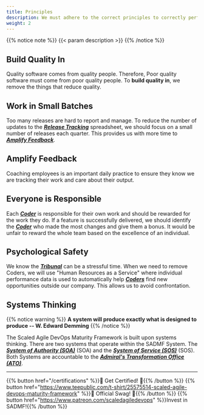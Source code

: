 ```yaml
---
title: Principles
description: We must adhere to the correct principles to correctly perform the practices.
weight: 2
---
```


{{% notice note %}}
{{< param description >}}
{{% /notice %}}

## Build Quality In

Quality software comes from quality people. Therefore, Poor quality software must come from poor quality people. To **build quality in**, we remove the things that reduce quality.

## Work in Small Batches

Too many releases are hard to report and manage. To reduce the number of updates to the *[**Release Tracking**](/practices/#release-tracking)* spreadsheet, we should focus on a small number of releases each quarter. This provides us with more time to *[**Amplify Feedback**](#amplify-feedback)*.

## Amplify Feedback

Coaching employees is an important daily practice to ensure they know we are tracking their work and care about their output.

## Everyone is Responsible

Each *[**Coder**](/organization/#coder)* is responsible for their own work and should be rewarded for the work they do. If a feature is successfully delivered, we should identify the *[**Coder**](/organization/#coder)* who made the most changes and give them a bonus. It would be unfair to reward the whole team based on the excellence of an individual.

## Psychological Safety

We know the *[**Tribunal**](/release-convoy/#tribunal)* can be a stressful time. When we need to remove Coders, we will use "Human Resources as a Service" where individual performance data is used to automatically help *[**Coders**](/organization/#coder)* find new opportunities outside our company. This allows us to avoid confrontation.

## Systems Thinking

{{% notice warning %}}
**A system will produce exactly what is designed to produce -- W. Edward Demming**
{{% /notice %}}

The Scaled Agile DevOps Maturity Framework is built upon systems thinking. There are two systems that operate within the SADMF System. The *[**System of Authority (SOA)**](/organization/#system-of-authority-soa)* (SOA) and the *[**System of Service (SOS)**](/organization/#system-of-service-sos)* (SOS). Both Systems are accountable to the *[**Admiral's Transformation Office (ATO)**](/organization/#admirals-transformation-office-ato)*.

---

{{% button href="/certifications" %}}🏅 Get Certified! 🏅{{% /button %}}
{{% button href="https://www.teepublic.com/t-shirt/25575514-scaled-agile-devops-maturity-framework" %}}💸 Official Swag! 💸{{% /button %}}
{{% button href="https://www.patreon.com/scaledagiledevops" %}}Invest in SADMF!{{% /button %}}